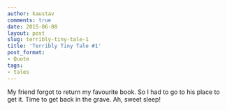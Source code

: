 ```yaml
---
author: kaustav
comments: true
date: 2015-06-08
layout: post
slug: terribly-tiny-tale-1
title: 'Terribly Tiny Tale #1'
post_format:
- Quote
tags:
- tales
---
```


My friend forgot to return my favourite book. So I had to go to his place to get it. Time to get back in the grave. Ah, sweet sleep!
